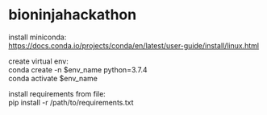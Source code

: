 # bioninjahackathon
install miniconda: <br />
https://docs.conda.io/projects/conda/en/latest/user-guide/install/linux.html <br />

create virtual env: <br />
conda create -n $env_name python=3.7.4 <br />
conda activate $env_name <br />

install requirements from file: <br />
pip install -r /path/to/requirements.txt <br />

